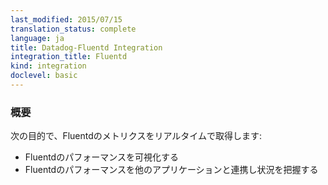 ```yaml
---
last_modified: 2015/07/15
translation_status: complete
language: ja
title: Datadog-Fluentd Integration
integration_title: Fluentd
kind: integration
doclevel: basic
---
```


<!-- Get metrics from Fluentd in real time to

* Visualize Fluentd performance.
* Correlate the performance of Fluentd with the rest of your applications. -->

### 概要


<!--
Get metrics from Fluentd in real time to:
-->

次の目的で、Fluentdのメトリクスをリアルタイムで取得します:

* Fluentdのパフォーマンスを可視化する
* Fluentdのパフォーマンスを他のアプリケーションと連携し状況を把握する
